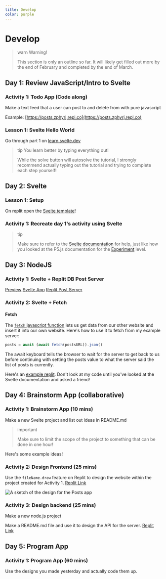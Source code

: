 ```yaml
---
title: Develop
color: purple
---
```


<script>
  import Previewer from "$lib/Previewer.svelte"
</script>

# Develop

> warn Warning!
>
> This section is only an outline so far. It will likely get filled out more by the end of February and completed by the end of March.

## Day 1: Review JavaScript/Intro to Svelte

### Activity 1: Todo App (Code along)

Make a text feed that a user can post to and delete from with pure javascript

Example: [https://posts.zphyrj.repl.co](https://posts.zphyrj.repl.co)

### Lesson 1: Svelte Hello World

Go through part 1 on [learn.svelte.dev](https://learn.svelte.dev)

> tip You learn better by typing everything out!
>
> While the solve button will autosolve the tutorial, I strongly recommend actually
> typing out the tutorial and trying to complete each step yourself!

## Day 2: Svelte

### Lesson 1: Setup

On replit open the [Svelte template](https://replit.com/@replit/Svelte?v=1)!

### Activity 1: Recreate day 1's activity using Svelte

> tip
>
> Make sure to refer to the
> [Svelte documentation](https://svelte.dev/docs#template-syntax)
> for help, just like how you looked at the P5.js documentation for the
> [Experiment](../experiment/) level.

## Day 3: NodeJS

### Activity 1: Svelte + Replit DB Post Server

[Preview](https://posts.zphyrj1.repl.co/) [Svelte App](https://replit.com/@zphyrj1/post-server) [Replit Post Server](https://replit.com/@zphyrj1/Posts)

### Activity 2: Svelte + Fetch

#### Fetch

The [`fetch` javascript function](https://developer.mozilla.org/en-US/docs/Web/API/Fetch_API/Using_Fetch) lets us get data from our other website and insert it into
our own website. Here's how to use it to fetch from my example server:

```js
posts = await (await fetch(postsURL)).json()
```

The await keyboard tells the browser to wait for the server to get back to us before
continuing with setting the posts value to what the server said the list of posts
is currently.

Here's an [example replit](https://replit.com/@zphyrj1/Posts). Don't look at my
code until you've looked at the Svelte documentation and asked a friend!

## Day 4: Brainstorm App (collaborative)

### Activity 1: Brainstorm App (10 mins)

Make a new Svelte project and list out ideas in README.md

> important
>
> Make sure to limit the scope of the project to something that can be done in one hour!

Here's some example ideas!

### Activity 2: Design Frontend (25 mins)

Use the `fileName.draw` feature on Replit to design the website within the project created for Activity 1. [Replit Link](https://replit.com/@zphyrj1/Posts#design.draw)

![A sketch of the design for the Posts app](./d4/a2/wireframe.png) 

### Activity 3: Design backend (25 mins)

Make a new node.js project

Make a README.md file and use it to design the API for the server.
[Replit Link](https://replit.com/@zphyrj1/post-server#README.md)

## Day 5: Program App

### Activity 1: Program App (60 mins)

Use the designs you made yesterday and actually code them up.
